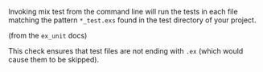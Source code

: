 Invoking mix test from the command line will run the tests in each file
matching the pattern `*_test.exs` found in the test directory of your project.

(from the `ex_unit` docs)

This check ensures that test files are not ending with `.ex` (which would cause them to be skipped).
